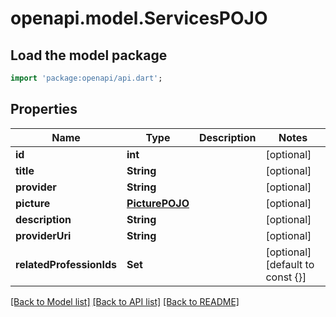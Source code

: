 # openapi.model.ServicesPOJO

## Load the model package
```dart
import 'package:openapi/api.dart';
```

## Properties
Name | Type | Description | Notes
------------ | ------------- | ------------- | -------------
**id** | **int** |  | [optional] 
**title** | **String** |  | [optional] 
**provider** | **String** |  | [optional] 
**picture** | [**PicturePOJO**](PicturePOJO.md) |  | [optional] 
**description** | **String** |  | [optional] 
**providerUri** | **String** |  | [optional] 
**relatedProfessionIds** | **Set<int>** |  | [optional] [default to const {}]

[[Back to Model list]](../README.md#documentation-for-models) [[Back to API list]](../README.md#documentation-for-api-endpoints) [[Back to README]](../README.md)


